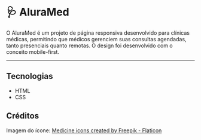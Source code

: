 # 🩺 AluraMed

O AluraMed é um projeto de página responsiva desenvolvido para clínicas médicas, permitindo que médicos gerenciem suas consultas agendadas, tanto presenciais quanto remotas. O design foi desenvolvido com o conceito mobile-first.

<hr>

## Tecnologias
- HTML
- CSS

## Créditos
Imagem do ícone: <a href="https://www.flaticon.com/free-icons/medicine" title="medicine icons">Medicine icons created by Freepik - Flaticon</a>